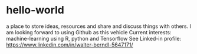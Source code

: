 # hello-world
a place to store ideas, resources and share and discuss things with others.
I am looking forward to using Github as this vehicle
Current interests: machine-learning using R, python and Tensorflow
See Linked-in profile: https://www.linkedin.com/in/walter-berndl-5647171/
